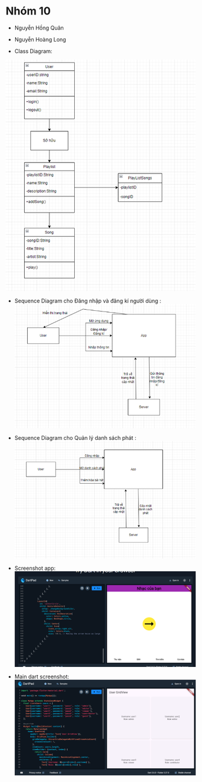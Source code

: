 # Nhóm 10
- Nguyễn Hồng Quân
- Nguyễn Hoàng Long

- Class Diagram:

![Image](<Class Diagram.PNG>)

- Sequence Diagram cho Đăng nhập và đăng kí người dùng :
![Image](<Sequence Diagram cho Đăng nhập và đăng ký người dùng.PNG>)

- Sequence Diagram cho Quản lý danh sách phát :
![Image](<Sequence Diagram cho Quản lý danh sách phát.PNG>)

- Screenshot app:
![Image](<Screenshot.PNG>)

- Main dart screenshot:
![Image](<main dart.PNG>)
